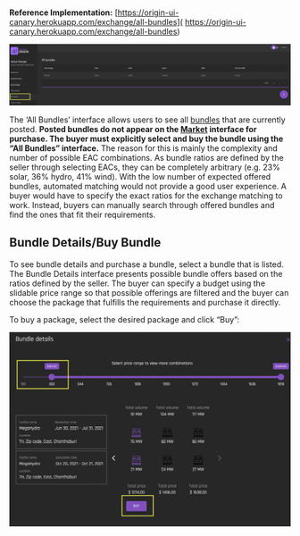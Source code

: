 #    
**Reference Implementation:** [https://origin-ui-canary.herokuapp.com/exchange/all-bundles]( https://origin-ui-canary.herokuapp.com/exchange/all-bundles) 

![Exchange-allbundles](../images/exchange/exchange-allbundles.png)

The ‘All Bundles’ interface allows users to see all [bundles](../user-guide-glossary.md#certificate-bundle) that are currently posted. **Posted bundles do not appear on the [Market](./view-market.md#market) interface for purchase. The buyer must explicitly select and buy the bundle using the “All Bundles” interface.** The reason for this is mainly the complexity and number of possible EAC combinations. As bundle ratios are defined by the seller through selecting EACs, they can be completely arbitrary (e.g. 23% solar, 36% hydro, 41% wind). With the low number of expected offered bundles, automated matching would not provide a good user experience. A buyer would have to specify the exact ratios for the exchange matching to work. Instead, buyers can manually search through offered bundles and find the ones that fit their requirements.

## Bundle Details/Buy Bundle

To see bundle details and purchase a bundle, select a bundle that is listed. The Bundle Details interface presents possible bundle offers based on the ratios defined by the seller. The buyer can specify a budget using the slidable price range so that possible offerings are filtered and the buyer can choose the package that fulfills the requirements and purchase it directly.  

To buy a package, select the desired package and click “Buy”:

![exchange-allbundles-bundledetails](../images/exchange/exchange-allbundles-bundledetails.png)




